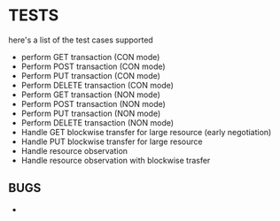# TESTS
  here's a list of the test cases supported
  
  * perform GET transaction (CON mode)
  * Perform POST transaction (CON mode)
  * Perform PUT transaction (CON mode)
  * Perform DELETE transaction (CON mode)
  * Perform GET transaction (NON mode)
  * Perform POST transaction (NON mode)
  * Perform PUT transaction (NON mode)
  * Perform DELETE transaction (NON mode)
  * Handle GET blockwise transfer for large resource (early negotiation)
  * Handle PUT blockwise transfer for large resource
  * Handle resource observation
  * Handle resource observation with blockwise trasfer


## BUGS
  * 
